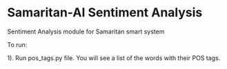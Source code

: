 # Samaritan-AI Sentiment Analysis

Sentiment Analysis module for Samaritan smart system

To run:

1). Run pos_tags.py file. You will see a list of the words with their POS tags.
